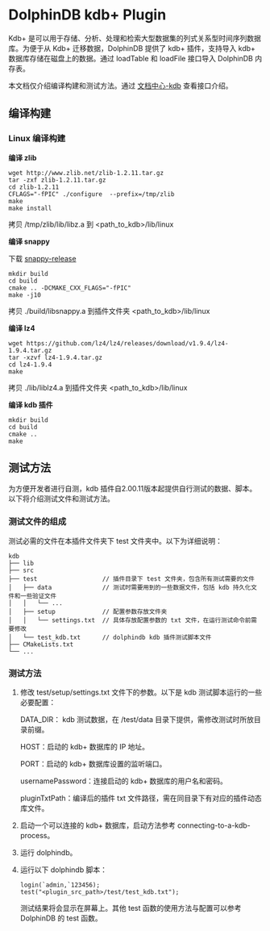 # DolphinDB kdb+ Plugin

Kdb+ 是可以用于存储、分析、处理和检索大型数据集的列式关系型时间序列数据库。为便于从 Kdb+ 迁移数据，DolphinDB 提供了 kdb+ 插件，支持导入 kdb+ 数据库存储在磁盘上的数据。通过 loadTable 和 loadFile 接口导入 DolphinDB 内存表。

本文档仅介绍编译构建和测试方法。通过 [文档中心-kdb](https://docs.dolphindb.cn/zh/plugins/kdb/kdb.html) 查看接口介绍。

## 编译构建

### Linux 编译构建

**编译 zlib**

```
wget http://www.zlib.net/zlib-1.2.11.tar.gz
tar -zxf zlib-1.2.11.tar.gz
cd zlib-1.2.11
CFLAGS="-fPIC" ./configure  --prefix=/tmp/zlib
make
make install
```
拷贝 /tmp/zlib/lib/libz.a 到 <path_to_kdb>/lib/linux

**编译 snappy**

下载 [snappy-release](https://github.com/google/snappy/tree/1.1.10)
```
mkdir build
cd build
cmake .. -DCMAKE_CXX_FLAGS="-fPIC"
make -j10
```
拷贝 ./build/libsnappy.a 到插件文件夹 <path_to_kdb>/lib/linux

**编译 lz4**
```
wget https://github.com/lz4/lz4/releases/download/v1.9.4/lz4-1.9.4.tar.gz
tar -xzvf lz4-1.9.4.tar.gz
cd lz4-1.9.4
make
```
拷贝 ./lib/liblz4.a  到插件文件夹 <path_to_kdb>/lib/linux

**编译 kdb 插件**
```
mkdir build
cd build
cmake ..
make
```

## 测试方法

为方便开发者进行自测，kdb 插件自2.00.11版本起提供自行测试的数据、脚本。以下将介绍测试文件和测试方法。

### 测试文件的组成

测试必需的文件在本插件文件夹下 test 文件夹中。以下为详细说明：

```
kdb
├── lib
├── src
├── test                  // 插件目录下 test 文件夹，包含所有测试需要的文件
│   ├── data              // 测试时需要用到的一些数据文件，包括 kdb 持久化文件和一些验证文件
│   │   └── ...
│   ├── setup             // 配置参数存放文件夹
│   │   └── settings.txt  // 具体存放配置参数的 txt 文件，在运行测试命令前需要修改
│   └── test_kdb.txt      // dolphindb kdb 插件测试脚本文件
├── CMakeLists.txt
└── ...
```

### 测试方法

1. 修改 test/setup/settings.txt 文件下的参数。以下是 kdb 测试脚本运行的一些必要配置：

    DATA_DIR： kdb 测试数据，在 /test/data 目录下提供，需修改测试时所放目录前缀。

    HOST：启动的 kdb+ 数据库的 IP 地址。

    PORT：启动的 kdb+ 数据库设置的监听端口。

    usernamePassword：连接启动的 kdb+ 数据库的用户名和密码。

    pluginTxtPath：编译后的插件 txt 文件路径，需在同目录下有对应的插件动态库文件。

2. 启动一个可以连接的 kdb+ 数据库，启动方法参考 connecting-to-a-kdb-process。

3. 运行 dolphindb。

4. 运行以下 dolphindb 脚本：

    ```
    login(`admin,`123456);
    test("<plugin_src_path>/test/test_kdb.txt");
    ```

    测试结果将会显示在屏幕上。其他 test 函数的使用方法与配置可以参考 DolphinDB 的 test 函数。